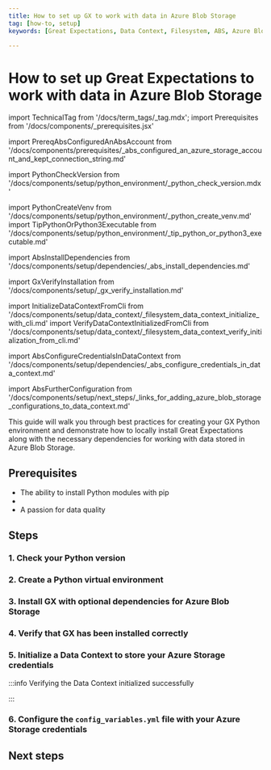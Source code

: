 ```yaml
---
title: How to set up GX to work with data in Azure Blob Storage
tag: [how-to, setup]
keywords: [Great Expectations, Data Context, Filesystem, ABS, Azure Blob Storage]

---
```


# How to set up Great Expectations to work with data in Azure Blob Storage

import TechnicalTag from '/docs/term_tags/_tag.mdx';
import Prerequisites from '/docs/components/_prerequisites.jsx'

<!-- ## Prerequisites -->
import PrereqAbsConfiguredAnAbsAccount from '/docs/components/prerequisites/_abs_configured_an_azure_storage_account_and_kept_connection_string.md'

<!-- ### 1. Check your Python version -->
import PythonCheckVersion from '/docs/components/setup/python_environment/_python_check_version.mdx'

<!-- ### 2. Create a Python virtual environment -->
import PythonCreateVenv from '/docs/components/setup/python_environment/_python_create_venv.md'
import TipPythonOrPython3Executable from '/docs/components/setup/python_environment/_tip_python_or_python3_executable.md'

<!-- ### 3. Install GX with optional dependencies for ABS -->
import AbsInstallDependencies from '/docs/components/setup/dependencies/_abs_install_dependencies.md'

<!-- ### 4. Verify that GX has been installed correctly -->
import GxVerifyInstallation from '/docs/components/setup/_gx_verify_installation.md'

<!-- ### 5. Initialize a Data Context to store your Azure Storage credentials -->
import InitializeDataContextFromCli from '/docs/components/setup/data_context/_filesystem_data_context_initialize_with_cli.md'
import VerifyDataContextInitializedFromCli from '/docs/components/setup/data_context/_filesystem_data_context_verify_initialization_from_cli.md'

<!-- ### 6. Configure the `config_variables.yml` file with your Azure Storage credentials -->
import AbsConfigureCredentialsInDataContext from '/docs/components/setup/dependencies/_abs_configure_credentials_in_data_context.md'


<!-- ## Next steps -->
import AbsFurtherConfiguration from '/docs/components/setup/next_steps/_links_for_adding_azure_blob_storage_configurations_to_data_context.md'

This guide will walk you through best practices for creating your GX Python environment and demonstrate how to locally install Great Expectations along with the necessary dependencies for working with data stored in Azure Blob Storage.

## Prerequisites

<Prerequisites requirePython = {true} requireInstallation = {false} requireDataContext = {false} requireSourceData = {null} requireDatasource = {false} requireExpectationSuite = {false}>

- The ability to install Python modules with pip
- <PrereqAbsConfiguredAnAbsAccount />
- A passion for data quality

</Prerequisites>

## Steps

### 1. Check your Python version

<PythonCheckVersion />

<TipPythonOrPython3Executable />

### 2. Create a Python virtual environment

<PythonCreateVenv />

### 3. Install GX with optional dependencies for Azure Blob Storage

<AbsInstallDependencies />

### 4. Verify that GX has been installed correctly

<GxVerifyInstallation />

### 5. Initialize a Data Context to store your Azure Storage credentials

<InitializeDataContextFromCli />

:::info Verifying the Data Context initialized successfully

<VerifyDataContextInitializedFromCli />

:::

### 6. Configure the `config_variables.yml` file with your Azure Storage credentials

<AbsConfigureCredentialsInDataContext />

## Next steps

<AbsFurtherConfiguration />


